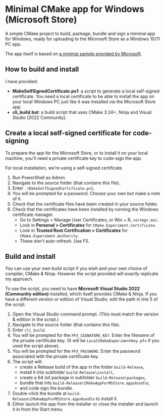 # Minimal CMake app for Windows (Microsoft Store)

A simple CMake project to build, package, bundle and sign a minimal app for Windows, ready for uploading to the Microsoft Store as a Windows 10/11 PC app.

The app itself is based on [a minimal sample provided by Microsoft](https://learn.microsoft.com/en-us/cpp/windows/walkthrough-creating-windows-desktop-applications-cpp?view=msvc-170).

## How to build and install

I have provided:
- **MakeSelfSignedCertificate.ps1**: a script to generate a local self-signed certificate. You need a local certificate to be able to install the app on your local Windows PC just like it was installed via the Microsoft Store app.
- **cli_build.bat**: a build script that uses CMake 3.24+, Ninja and Visual Studio (2022 Community).

## Create a local self-signed certificate for code-signing

To prepare the app for the Microsoft Store, or to install it on your local machine, you'll need a private certificate key to code-sign the app.

For local installation, we're using a self-signed certificate.

1. Run PowerShell as Admin.
1. Navigate to the source folder (that contains this file).
1. Enter `.\MakeSelfSignedCertificate.ps1`.
1. You will be prompted for a password. Choose your own but make a note of it.
1. Check that the certificate files have been created in your source folder.
1. Check that the certificates have been installed by running the Windows certificate manager.
   - Go to Settings > Manage User Certificates; or Win + R, `certmgr.msc`.
   - Look in **Personal > Certificates** for `CMake.Experiment.Certificate`.
   - Look in **Trusted Root Certification > Certificates** for `CMake.Experiment.Authority`.
   - These don't auto-refresh. Use F5.

## Build and install

You can use your own build script if you wish and your own choice of compiler, CMake & Ninja. However the script provided will exactly replicate my approach.

To use the script, you need to have **Microsoft Visual Studio 2022 (Community edition)** installed, which itself provides CMake & Ninja.
If you have a different version or edition of Visual Studio, edit the path in line 5 of the script.

1. Open the Visual Studio command prompt. (This must match the version & edition in the script.)
1. Navigate to the source folder (that contains this file).
1. Enter `cli_build`.
1. You will be prompted for the `PFX_SIGNATURE_KEY`. Enter the filename of the private certificate key. (It will be `LocalCMakeExperimentKey.pfx` if you used the script above).
1. You will be prompted for the `PFX_PASSWORD`. Enter the password associated with the private certificate key.
1. The script will:
   - create a Release build of the app in the folder `build-Release`,
   - install it into subfolder `build-Release\install`,
   - create a 64-bit package in subfolder `build-Release\packages`,
   - bundle that into `build-Release\CMakeAppForMSStore.appxbundle`,
   - and code sign the bundle.
1. Double-click the bundle at `build-Release\CMakeAppForMSStore.appxbundle` to install it.
1. Either launch the app from the installer or close the installer and launch it in from the Start menu.
